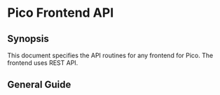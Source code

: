 # Pico Frontend API

## Synopsis

This document specifies the API routines for any frontend for Pico. The frontend uses REST API. 

## General Guide
